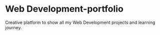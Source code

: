 # Web Development-portfolio
Creative platform to show all my Web Development projects and learning journey.
